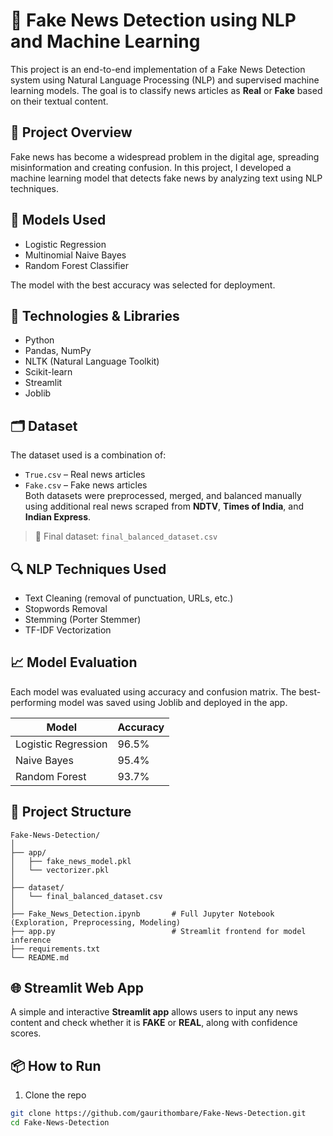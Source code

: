 # 📰 Fake News Detection using NLP and Machine Learning

This project is an end-to-end implementation of a Fake News Detection system using Natural Language Processing (NLP) and supervised machine learning models. The goal is to classify news articles as **Real** or **Fake** based on their textual content.

## 📌 Project Overview

Fake news has become a widespread problem in the digital age, spreading misinformation and creating confusion. In this project, I developed a machine learning model that detects fake news by analyzing text using NLP techniques.

## 🧠 Models Used

- Logistic Regression
- Multinomial Naive Bayes
- Random Forest Classifier

The model with the best accuracy was selected for deployment.

## 🧰 Technologies & Libraries

- Python
- Pandas, NumPy
- NLTK (Natural Language Toolkit)
- Scikit-learn
- Streamlit
- Joblib

## 🗂️ Dataset

The dataset used is a combination of:
- `True.csv` – Real news articles
- `Fake.csv` – Fake news articles  
Both datasets were preprocessed, merged, and balanced manually using additional real news scraped from **NDTV**, **Times of India**, and **Indian Express**.

> 📁 Final dataset: `final_balanced_dataset.csv`

## 🔍 NLP Techniques Used

- Text Cleaning (removal of punctuation, URLs, etc.)
- Stopwords Removal
- Stemming (Porter Stemmer)
- TF-IDF Vectorization

## 📈 Model Evaluation

Each model was evaluated using accuracy and confusion matrix. The best-performing model was saved using Joblib and deployed in the app.

| Model               | Accuracy |
|--------------------|----------|
| Logistic Regression| 96.5%    |
| Naive Bayes        | 95.4%    |
| Random Forest      | 93.7%    |

## 🚀 Project Structure




```
Fake-News-Detection/
│
├── app/
│   ├── fake_news_model.pkl
│   └── vectorizer.pkl
│
├── dataset/
│   └── final_balanced_dataset.csv
│
├── Fake_News_Detection.ipynb       # Full Jupyter Notebook (Exploration, Preprocessing, Modeling)
├── app.py                          # Streamlit frontend for model inference
├── requirements.txt
└── README.md
```

## 🌐 Streamlit Web App

A simple and interactive **Streamlit app** allows users to input any news content and check whether it is **FAKE** or **REAL**, along with confidence scores.

## 📦 How to Run

1. Clone the repo  
```bash
git clone https://github.com/gaurithombare/Fake-News-Detection.git
cd Fake-News-Detection


